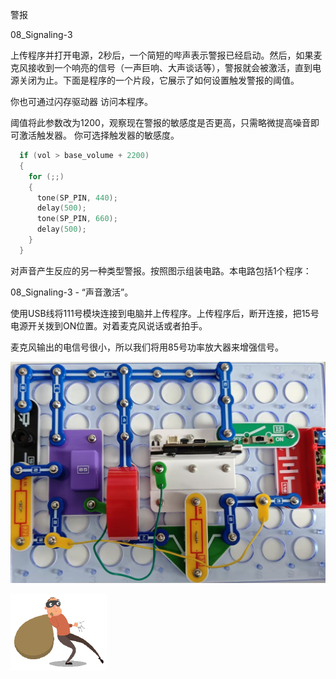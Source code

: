 警报

08_Signaling-3

上传程序并打开电源，2秒后，一个简短的哔声表示警报已经启动。然后，如果麦克风接收到一个响亮的信号（一声巨响、大声谈话等），警报就会被激活，直到电源关闭为止。下面是程序的一个片段，它展示了如何设置触发警报的阈值。

你也可通过闪存驱动器
访问本程序。

阈值将此参数改为1200，观察现在警报的敏感度是否更高，只需略微提高噪音即可激活触发器。
你可选择触发器的敏感度。

```c
  if (vol > base_volume + 2200)
  {
    for (;;)
    {
      tone(SP_PIN, 440);
      delay(500);
      tone(SP_PIN, 660);
      delay(500);
    }
  }
```

对声音产生反应的另一种类型警报。按照图示组装电路。本电路包括1个程序：

08_Signaling-3 - “声音激活”。

使用USB线将111号模块连接到电脑并上传程序。上传程序后，断开连接，把15号电源开关拨到ON位置。对着麦克风说话或者拍手。

麦克风输出的电信号很小，所以我们将用85号功率放大器来增强信号。

![](085p1.jpg)

![](085p2.png)